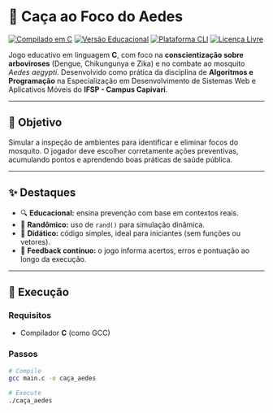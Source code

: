 # 🦟 Caça ao Foco do Aedes

[![Compilado em C](https://img.shields.io/badge/linguagem-C-blue.svg)](https://en.wikipedia.org/wiki/C_(programming_language))
[![Versão Educacional](https://img.shields.io/badge/tipo-educacional-brightgreen)]()
[![Plataforma CLI](https://img.shields.io/badge/interface-terminal-black)]()
[![Licença Livre](https://img.shields.io/badge/licença-MIT-yellow)]()

Jogo educativo em linguagem **C**, com foco na **conscientização sobre arboviroses** (Dengue, Chikungunya e Zika) e no combate ao mosquito *Aedes aegypti*. Desenvolvido como prática da disciplina de **Algoritmos e Programação** na Especialização em Desenvolvimento de Sistemas Web e Aplicativos Móveis do **IFSP - Campus Capivari**.

---

## 🎯 Objetivo

Simular a inspeção de ambientes para identificar e eliminar focos do mosquito. O jogador deve escolher corretamente ações preventivas, acumulando pontos e aprendendo boas práticas de saúde pública.

---

## ✨ Destaques

- 🔍 **Educacional:** ensina prevenção com base em contextos reais.
- 🎲 **Randômico:** uso de `rand()` para simulação dinâmica.
- 🧱 **Didático:** código simples, ideal para iniciantes (sem funções ou vetores).
- 🧪 **Feedback contínuo:** o jogo informa acertos, erros e pontuação ao longo da execução.

---

## 🚀 Execução

### Requisitos

- Compilador **C** (como GCC)

### Passos

```bash
# Compile
gcc main.c -o caça_aedes

# Execute
./caça_aedes
